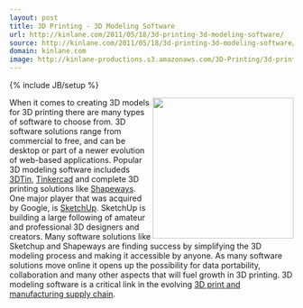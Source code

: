 ```yaml
---
layout: post
title: 3D Printing - 3D Modeling Software
url: http://kinlane.com/2011/05/18/3d-printing-3d-modeling-software/
source: http://kinlane.com/2011/05/18/3d-printing-3d-modeling-software/
domain: kinlane.com
image: http://kinlane-productions.s3.amazonaws.com/3D-Printing/3d-printing-software.JPG
---
```

{% include JB/setup %}<p>
     <img class="c1"
        src="http://kinlane-productions.s3.amazonaws.com/3D-Printing/3d-printing-software.JPG"
        alt=""
        width="250"
        align="right" />When it comes to creating 3D models for 3D printing there are many types of software to choose from. 3D software solutions range from commercial to free, and can be desktop or part of a newer evolution of web-based applications. Popular 3D modeling software includeds <a title="3DTin"
        href="http://www.3dtin.com">3DTin</a>, <a title="Tinkercad"
        href="http://tinkercad.com"
        target="_blank">Tinkercad</a> and complete 3D printing solutions like <a title="Shapeways"
        href="www.shapeways.com"
        target="_blank">Shapeways</a>. One major player that was acquired by Google, is <a title="Sketchup"
        href="sketchup.google.com"
        target="_blank">SketchUp</a>. SketchUp is building a large following of amateur and professional 3D designers and creators. Many software solutions like Sketchup and Shapeways are finding success by simplifying the 3D modeling process and making it accessible by anyone. As many software solutions move online it opens up the possibility for data portability, collaboration and many other aspects that will fuel growth in 3D printing. 3D modeling software is a critical link in the evolving <a title="3D print and manufacturing supply chain"
        href="http://www.kinlane.com/2011/05/3d-printing-and-manufacturing-supply-chain/">3D print and manufacturing supply chain</a>.
</p>